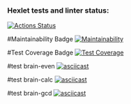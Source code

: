 ### Hexlet tests and linter status:
[![Actions Status](https://github.com/GalinaBagram1987/frontend-project-44/actions/workflows/hexlet-check.yml/badge.svg)](https://github.com/GalinaBagram1987/frontend-project-44/actions)

#Maintainability Badge
[![Maintainability](https://api.codeclimate.com/v1/badges/3e9937507a4ee3fa03b0/maintainability)](https://codeclimate.com/github/GalinaBagram1987/frontend-project-44/maintainability)

#Test Coverage Badge
[![Test Coverage](https://api.codeclimate.com/v1/badges/3e9937507a4ee3fa03b0/test_coverage)](https://codeclimate.com/github/GalinaBagram1987/frontend-project-44/test_coverage)

#test brain-even 
[![asciicast](https://asciinema.org/a/HZl9Y4qXRWPTYVijE9R2cxkYy.svg)](https://asciinema.org/a/HZl9Y4qXRWPTYVijE9R2cxkYy)

#test brain-calc
[![asciicast](https://asciinema.org/a/ghfDC2MdXHbhtody4mrdy8zxg.svg)](https://asciinema.org/a/ghfDC2MdXHbhtody4mrdy8zxg)

#test brain-gcd
[![asciicast](https://asciinema.org/a/07nJ9WW3jXJ4NyMuNY4Wh1r2v.svg)](https://asciinema.org/a/07nJ9WW3jXJ4NyMuNY4Wh1r2v)
